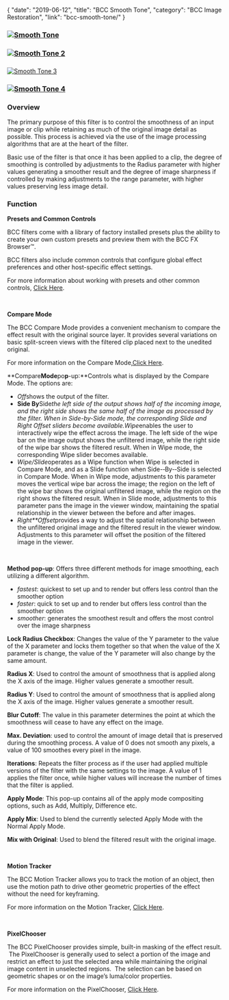 {
"date": "2019-06-12",
"title": "BCC Smooth Tone",
"category": "BCC Image Restoration",
"link": "bcc-smooth-tone/"
}

 ### [![Smooth Tone](https://borisfx-com-res.cloudinary.com/image/upload//documentation/continuum/uploads/2013/07/Smooth-Tone.jpg)](https://borisfx-com-res.cloudinary.com/image/upload//documentation/continuum/uploads/2013/07/Smooth-Tone.jpg)


### [![Smooth Tone 2](https://borisfx-com-res.cloudinary.com/image/upload//documentation/continuum/uploads/2013/07/Smooth-Tone-2.jpg)](https://borisfx-com-res.cloudinary.com/image/upload//documentation/continuum/uploads/2013/07/Smooth-Tone-2.jpg)


### 


[![Smooth Tone 3](https://borisfx-com-res.cloudinary.com/image/upload//documentation/continuum/uploads/2013/07/Smooth-Tone-3.jpg)](https://borisfx-com-res.cloudinary.com/image/upload//documentation/continuum/uploads/2013/07/Smooth-Tone-3.jpg)


### [![Smooth Tone 4](https://borisfx-com-res.cloudinary.com/image/upload//documentation/continuum/uploads/2013/07/Smooth-Tone-4.jpg)](https://borisfx-com-res.cloudinary.com/image/upload//documentation/continuum/uploads/2013/07/Smooth-Tone-4.jpg)


### Overview


The primary purpose of this filter is to control the smoothness of an input image or clip while retaining as much of the original image detail as possible. This process is achieved via the use of the image processing algorithms that are at the heart of the filter.


Basic use of the filter is that once it has been applied to a clip, the degree of smoothing is controlled by adjustments to the Radius parameter with higher values generating a smoother result and the degree of image sharpness if controlled by making adjustments to the range parameter, with higher values preserving less image detail.


### Function


**Presets and Common Controls**


BCC filters come with a library of factory installed presets plus the ability to create your own custom presets and preview them with the BCC FX Browser™.


BCC filters also include common controls that configure global effect preferences and other host-specific effect settings.


For more information about working with presets and other common controls, [Click Here](/documentation/continuum/bcc-common-controls/).

 


**Compare Mode**


The BCC Compare Mode provides a convenient mechanism to compare the effect result with the original source layer. It provides several variations on basic split-screen views with the filtered clip placed next to the unedited original.


For more information on the Compare Mode,[Click Here](/documentation/continuum/bcc-compare-mode/).

**Compare****Mode****po****p****-­up:**Controls what is displayed by the Compare Mode. The options are:


* *Off*shows the output of the filter.
* **Side By**Side*the left side of the output shows half of the incoming image, and the right side shows the same half of the image as processed by the filter. When in Side-by-Side mode, the corresponding Slide and Right Offset sliders become available.Wipe*enables the user to interactively wipe the effect across the image. The left side of the wipe bar on the image output shows the unfiltered image, while the right side of the wipe bar shows the filtered result. When in Wipe mode, the corresponding Wipe slider becomes available.
* *Wipe/Slide*operates as a Wipe function when Wipe is selected in Compare Mode, and as a Slide function when Side-­‐By-­‐Side is selected in Compare Mode. When in Wipe mode, adjustments to this parameter moves the vertical wipe bar across the image; the region on the left of the wipe bar shows the original unfiltered image, while the region on the right shows the filtered result. When in Slide mode, adjustments to this parameter pans the image in the viewer window, maintaining the spatial relationship in the viewer between the before and after images.
* *Right**Offset*provides a way to adjust the spatial relationship between the unfiltered original image and the filtered result in the viewer window. Adjustments to this parameter will offset the position of the filtered image in the viewer.


 


**Method pop-up**: Offers three different methods for image smoothing, each utilizing a different algorithm.


* *fastest*: quickest to set up and to render but offers less control than the smoother option
* *faster*: quick to set up and to render but offers less control than the smoother option
* *smoother*: generates the smoothest result and offers the most control over the image sharpness


**Lock Radius Checkbox**: Changes the value of the Y parameter to the value of the X parameter and locks them together so that when the value of the X parameter is change, the value of the Y parameter will also change by the same amount.


**Radius X**: Used to control the amount of smoothness that is applied along the X axis of the image. Higher values generate a smoother result.


**Radius Y**: Used to control the amount of smoothness that is applied along the X axis of the image. Higher values generate a smoother result.


**Blur Cutoff**: The value in this parameter determines the point at which the smoothness will cease to have any effect on the image.


**Max. Deviation**: used to control the amount of image detail that is preserved during the smoothing process. A value of 0 does not smooth any pixels, a value of 100 smoothes every pixel in the image.


**Iterations**: Repeats the filter process as if the user had applied multiple versions of the filter with the same settings to the image. A value of 1 applies the filter once, while higher values will increase the number of times that the filter is applied.


**Apply Mode**: This pop-up contains all of the apply mode compositing options, such as Add, Multiply, Difference etc.


**Apply Mix**: Used to blend the currently selected Apply Mode with the Normal Apply Mode.


**Mix with Original**: Used to blend the filtered result with the original image.


 


**Motion Tracker**


The BCC Motion Tracker allows you to track the motion of an object, then use the motion path to drive other geometric properties of the effect without the need for keyframing.


For more information on the Motion Tracker, [Click Here](/documentation/continuum/bcc-motion-tracker/).

 


**PixelChooser**


The BCC PixelChooser provides simple, built-in masking of the effect result.  The PixelChooser is generally used to select a portion of the image and restrict an effect to just the selected area while maintaining the original image content in unselected regions.  The selection can be based on geometric shapes or on the image’s luma/color properties.


For more information on the PixelChooser, [Click Here](/documentation/continuum/bcc-pixel-chooser/).

 
